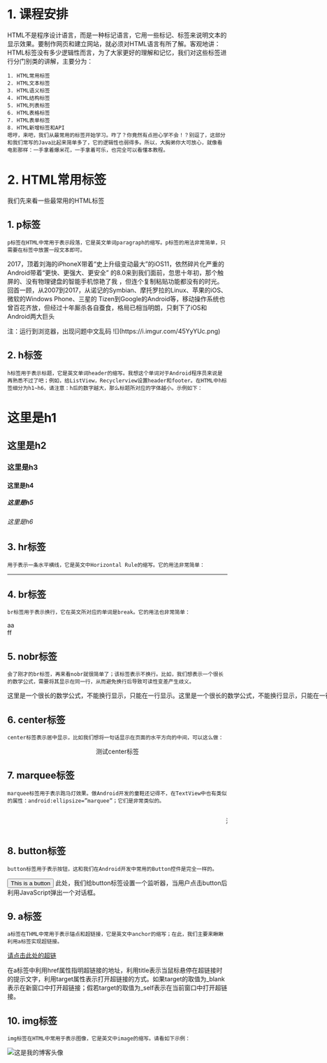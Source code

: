 # 1. 课程安排

HTML不是程序设计语言，而是一种标记语言，它用一些标记、标签来说明文本的显示效果。要制作网页和建立网站，就必须对HTML语言有所了解。客观地讲：HTML标签没有多少逻辑性而言，为了大家更好的理解和记忆，我们对这些标签进行分门别类的讲解，主要分为：

    1. HTML常用标签
    2. HTML文本标签
    3. HTML语义标签
    4. HTML结构标签
    5. HTML列表标签
    6. HTML表格标签
    7. HTML表单标签
    8. HTML新增标签和API
	嗯哼，来吧，我们从最常用的标签开始学习。咋了？你竟然有点担心学不会！？别逗了，这部分和我们常写的Java比起来简单多了，它的逻辑性也弱得多。所以，大胸弟你大可放心，就像看电影那样：一手拿着爆米花，一手拿着可乐，也完全可以看懂本教程。

# 2. HTML常用标签

我们先来看一些最常用的HTML标签
## 1. p标签
	p标签在HTML中常用于表示段落，它是英文单词paragraph的缩写。p标签的用法非常简单，只需要在标签中放置一段文本即可。

<p>2017，顶着刘海的iPhoneX带着“史上升级变动最大”的iOS11，依然碎片化严重的Android带着“更快、更强大、更安全” 的8.0来到我们面前，忽思十年初，那个触 屏的、没有物理键盘的智能手机惊艳了我 ，但连个复制粘贴功能都没有的时光。回首一顾，从2007到2017，从诺记的Symbian、摩托罗拉的Linux、苹果的iOS、微软的Windows Phone、三星的 Tizen到Google的Android等，移动操作系统也曾百花齐放，但经过十年厮杀各自蚕食，格局已相当明朗，只剩下了iOS和Android两大巨头
</p>
	注：运行到浏览器，出现问题中文乱码
![](https://i.imgur.com/45YyYUc.png)

## 2. h标签
	h标签用于表示标题，它是英文单词header的缩写。我想这个单词对于Android程序员来说是再熟悉不过了吧；例如，给ListView，Recyclerview设置header和footer。在HTML中h标签细分为h1~h6，请注意：h后的数字越大，那么标题所对应的字体越小。示例如下：

<h1>这里是h1</h1>
<h2>这里是h2</h2>
<h3>这里是h3</h3>
<h4>这里是h4</h4>
<h5>这里是h5</h5>
<h6>这里是h6</h6>

## 3. hr标签
	用于表示一条水平横线，它是英文中Horizontal Rule的缩写。它的用法非常简单：
<hr>

## 4. br标签
	br标签用于表示换行，它在英文所对应的单词是break。它的用法也非常简单：
aa<br>ff

## 5. nobr标签
	会了刚才的br标签，再来看nobr就很简单了；该标签表示不换行。比如，我们想表示一个很长的数学公式，需要将其显示在同一行，从而避免换行后导致可读性变差产生歧义。

<nobr>这里是一个很长的数学公式，不能换行显示，只能在一行显示。这里是一个很长的数学公式，不能换行显示，只能在一行显示。这里是一个很长的数学公式，不能换行显示，只能在一行显示。这里是一个很长的数学公式，不能换行显示，只能在一行显示。</nobr>

## 6. center标签
	center标签表示居中显示，比如我们想将一句话显示在页面的水平方向的中间，可以这么做：
<center>测试center标签</center>

## 7. marquee标签
	marquee标签用于表示跑马灯效果。做Android开发的童鞋还记得不，在TextView中也有类似的属性：android:ellipsize=”marquee”；它们是非常类似的。
<marquee behavior="scroll" direction="left">
  <p>测试marquee标签（跑马灯）</p>
</marquee>

## 8. button标签
    button标签用于表示按钮，这和我们在Android开发中常用的Button控件是完全一样的。
<button type="button" onclick="onButtonClick()">This is a button</button>
    <script type="text/javascript">
        function onButtonClick(){
            alert('You click button');
        }
    </script>
此处，我们给button标签设置一个监听器，当用户点击button后利用JavaScript弹出一个对话框。

## 9. a标签
	a标签在THML中常用于表示锚点和超链接，它是英文中anchor的缩写；在此，我们主要来瞅瞅利用a标签实现超链接。
<a href="https://github.com/chengshenghao/Html5" title="github" target="_blank">请点击此处的超链</a>

在a标签中利用href属性指明超链接的地址，利用title表示当鼠标悬停在超链接时的提示文字，利用target属性表示打开超链接的方式。如果target的取值为_blank表示在新窗口中打开超链接；假若target的取值为_self表示在当前窗口中打开超链接。

## 10. img标签
	img标签在HTML中常用于表示图像，它是英文中image的缩写。请看如下示例：

<img src="myblog.jpg" title="这是我的博客头像">